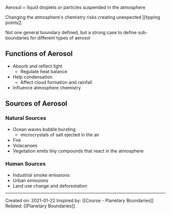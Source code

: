 Aerosol = liquid droplets or particles suspended in the atmosphere

Changing the atmosphere's chemistry risks creating unexpected [[tipping points]]

Not one general boundary defined, but a strong case to define sub-boundaries for different types of aerosol 

## Functions of Aerosol
- Absorb and reflect light
	- Regulate heat balance
- Help condensation
	- Affect cloud formation and rainfall
- Influence atmosphere chemistry

## Sources of Aerosol
### Natural Sources
- Ocean waves bubble bursting
	- microcrystals of salt ejected in the air
- Fire
- Volacanoes
- Vegetation emits tiny compounds that react in the atmosphere

### Human Sources
- Industrial smoke emissions
- Urban emissions
- Land use change and deforestation


-------------------
Created on: 2021-01-22
Inspired by: [[Course - Planetary Boundaries]]
Related: [[Planetary Boundaries]]
